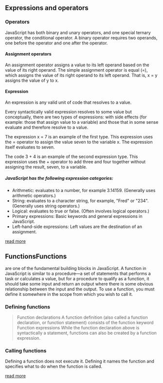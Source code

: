 ## Expressions and operators
### Operators

JavaScript has both binary and unary operators, and one special ternary operator, the conditional operator.
A binary operator requires two operands, one before the operator and one after the operator.
#### Assignment operators
An assignment operator assigns a value to its left operand based on the value of its right operand. The simple assignment operator is equal (=),
which assigns the value of its right operand to its left operand. That is, x = y assigns the value of y to x.
#### Expression
An expression is any valid unit of code that resolves to a value.

Every syntactically valid expression resolves to some value but conceptually, there are two types of expressions: with side effects (for example: those that assign value to a variable) and those that in some sense evaluate and therefore resolve to a value.

The expression x = 7 is an example of the first type. This expression uses the = operator to assign the value seven to the variable x. The expression itself evaluates to seven.

The code 3 + 4 is an example of the second expression type. This expression uses the + operator to add three and four together without assigning the result, seven, to a variable.

##### JavaScript has the following expression categories:

+ Arithmetic: evaluates to a number, for example 3.14159. (Generally uses arithmetic operators.)
+ String: evaluates to a character string, for example, "Fred" or "234". (Generally uses string operators.)
+ Logical: evaluates to true or false. (Often involves logical operators.)
+ Primary expressions: Basic keywords and general expressions in JavaScript.
+ Left-hand-side expressions: Left values are the destination of an assignment.

[read more](https://developer.mozilla.org/en-US/docs/Web/JavaScript/Guide/Expressions_and_Operators)

## FunctionsFunctions 
are one of the fundamental building blocks in JavaScript. A function in JavaScript is similar to a procedure—a set of statements that performs a task or calculates a value,
but for a procedure to qualify as a function, it should take some input and return an output where there is some obvious relationship between the input and the output.
To use a function, you must define it somewhere in the scope from which you wish to call it.

### Defining functions
> Function declarations
A function definition (also called a function declaration, or function statement) consists of the function keyword
> Function expressions
While the function declaration above is syntactically a statement, functions can also be created by a function expression.

### Calling functions
Defining a function does not execute it. Defining it names the function and specifies what to do when the function is called.

[read more](https://developer.mozilla.org/en-US/docs/Web/JavaScript/Guide/Functions)



